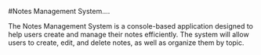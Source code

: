 #Notes Management System....

The Notes Management System is a console-based application designed to help users create and manage their notes efficiently. The system will allow users to create, edit, and delete notes, as well as organize them by topic.